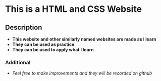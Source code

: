# This is a HTML and CSS Website

## Description

-   **This website and other similarly named websites are made as I learn**
-   **They can be used as practice**
-   **They can be used to apply what I learn**

### Additional

-   _Feel free to make improvements and they will be recorded on github_
